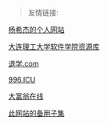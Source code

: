 > 友情链接:

<!-- [荆泽旭的主页(已挂)](https://jingzexu.top) -->

[杨希杰的个人网站](https://yang-xijie.github.io/)

[大连理工大学软件学院资源库](https://github.com/NAOSI-DLUT/DLUT_SE_Courses)

<!-- [docsify](https://docsify.js.org/) -->

<!-- [魔方小站](http://www.rubik.com.cn/) -->

<!-- [(娱乐)学校让人沾染上的100+恶习](https://zhuanlan.zhihu.com/p/559705516) -->

<!-- [学习的乐趣](https://zhuanlan.zhihu.com/p/602150910) -->

[退学.com](https://退学.com)

[996.ICU](https://996.icu)

[大富翁在线](https://richup.io)

[此网站的备用子集](https://zyyjyw.gitee.io)


